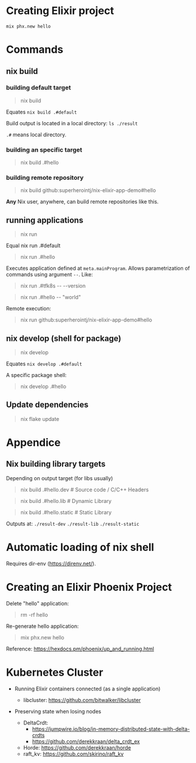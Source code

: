 # Creating Elixir project

`mix phx.new hello`

# Commands

## nix build

### building default target

> nix build

Equates `nix build .#default`

Build output is located in a local directory: `ls ./result`

`.#` means local directory.

### building an specific target

> nix build .#hello

### building remote repository

> nix build github:superherointj/nix-elixir-app-demo#hello

**Any** Nix user, anywhere, can build remote repositories like this.

## running applications

> nix run

Equal nix run .#default

> nix run .#hello

Executes application defined at `meta.mainProgram`.
Allows parametrization of commands using argument `--`. Like:

> nix run .#tfk8s -- --version

> nix run .#hello -- "world"

Remote execution:

> nix run github:superherointj/nix-elixir-app-demo#hello

## nix develop (shell for package)

> nix develop

Equates `nix develop .#default`

A specific package shell:

> nix develop .#hello

## Update dependencies

> nix flake update

# Appendice

## Nix building library targets

Depending on output target (for libs usually)

> nix build .#hello.dev # Source code / C/C++ Headers

> nix build .#hello.lib # Dynamic Library

> nix build .#hello.static # Static Library

Outputs at:
 `./result-dev`
 `./result-lib`
 `./result-static`

# Automatic loading of nix shell

Requires dir-env (https://direnv.net/).

# Creating an Elixir Phoenix Project

Delete "hello" application:

> rm -rf hello

Re-generate hello application:

> mix phx.new hello

Reference: https://hexdocs.pm/phoenix/up_and_running.html

# Kubernetes Cluster

- Running Elixir containers connected (as a single application)
    - libcluster: https://github.com/bitwalker/libcluster

- Preserving state when losing nodes
  - DeltaCrdt: 
    - https://jumpwire.io/blog/in-memory-distributed-state-with-delta-crdts
    - https://github.com/derekkraan/delta_crdt_ex
  - Horde: https://github.com/derekkraan/horde
  - raft_kv: https://github.com/skirino/raft_kv
